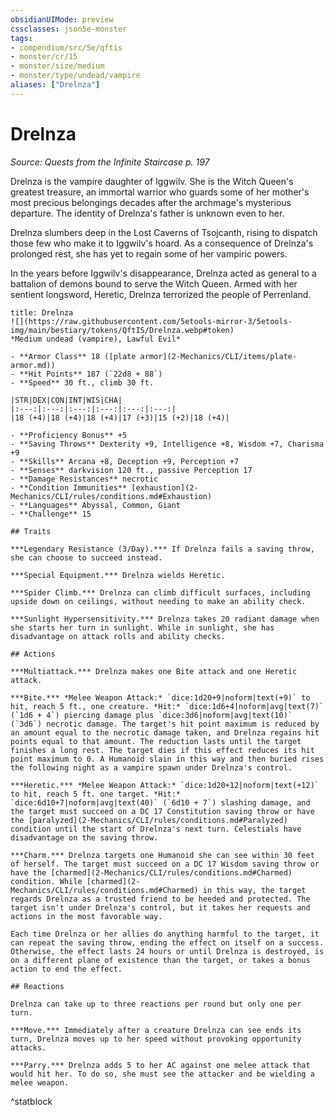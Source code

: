 ```yaml
---
obsidianUIMode: preview
cssclasses: json5e-monster
tags:
- compendium/src/5e/qftis
- monster/cr/15
- monster/size/medium
- monster/type/undead/vampire
aliases: ["Drelnza"]
---
```

# Drelnza
*Source: Quests from the Infinite Staircase p. 197*  

Drelnza is the vampire daughter of Iggwilv. She is the Witch Queen's greatest treasure, an immortal warrior who guards some of her mother's most precious belongings decades after the archmage's mysterious departure. The identity of Drelnza's father is unknown even to her.

Drelnza slumbers deep in the Lost Caverns of Tsojcanth, rising to dispatch those few who make it to Iggwilv's hoard. As a consequence of Drelnza's prolonged rest, she has yet to regain some of her vampiric powers.

In the years before Iggwilv's disappearance, Drelnza acted as general to a battalion of demons bound to serve the Witch Queen. Armed with her sentient longsword, Heretic, Drelnza terrorized the people of Perrenland.

```ad-statblock
title: Drelnza
![](https://raw.githubusercontent.com/5etools-mirror-3/5etools-img/main/bestiary/tokens/QftIS/Drelnza.webp#token)
*Medium undead (vampire), Lawful Evil*

- **Armor Class** 18 ([plate armor](2-Mechanics/CLI/items/plate-armor.md))
- **Hit Points** 187 (`22d8 + 88`)
- **Speed** 30 ft., climb 30 ft.

|STR|DEX|CON|INT|WIS|CHA|
|:---:|:---:|:---:|:---:|:---:|:---:|
|18 (+4)|18 (+4)|18 (+4)|17 (+3)|15 (+2)|18 (+4)|

- **Proficiency Bonus** +5
- **Saving Throws** Dexterity +9, Intelligence +8, Wisdom +7, Charisma +9
- **Skills** Arcana +8, Deception +9, Perception +7
- **Senses** darkvision 120 ft., passive Perception 17
- **Damage Resistances** necrotic
- **Condition Immunities** [exhaustion](2-Mechanics/CLI/rules/conditions.md#Exhaustion)
- **Languages** Abyssal, Common, Giant
- **Challenge** 15

## Traits

***Legendary Resistance (3/Day).*** If Drelnza fails a saving throw, she can choose to succeed instead.

***Special Equipment.*** Drelnza wields Heretic.

***Spider Climb.*** Drelnza can climb difficult surfaces, including upside down on ceilings, without needing to make an ability check.

***Sunlight Hypersensitivity.*** Drelnza takes 20 radiant damage when she starts her turn in sunlight. While in sunlight, she has disadvantage on attack rolls and ability checks.

## Actions

***Multiattack.*** Drelnza makes one Bite attack and one Heretic attack.

***Bite.*** *Melee Weapon Attack:* `dice:1d20+9|noform|text(+9)` to hit, reach 5 ft., one creature. *Hit:* `dice:1d6+4|noform|avg|text(7)` (`1d6 + 4`) piercing damage plus `dice:3d6|noform|avg|text(10)` (`3d6`) necrotic damage. The target's hit point maximum is reduced by an amount equal to the necrotic damage taken, and Drelnza regains hit points equal to that amount. The reduction lasts until the target finishes a long rest. The target dies if this effect reduces its hit point maximum to 0. A Humanoid slain in this way and then buried rises the following night as a vampire spawn under Drelnza's control.

***Heretic.*** *Melee Weapon Attack:* `dice:1d20+12|noform|text(+12)` to hit, reach 5 ft. one target. *Hit:* `dice:6d10+7|noform|avg|text(40)` (`6d10 + 7`) slashing damage, and the target must succeed on a DC 17 Constitution saving throw or have the [paralyzed](2-Mechanics/CLI/rules/conditions.md#Paralyzed) condition until the start of Drelnza's next turn. Celestials have disadvantage on the saving throw.

***Charm.*** Drelnza targets one Humanoid she can see within 30 feet of herself. The target must succeed on a DC 17 Wisdom saving throw or have the [charmed](2-Mechanics/CLI/rules/conditions.md#Charmed) condition. While [charmed](2-Mechanics/CLI/rules/conditions.md#Charmed) in this way, the target regards Drelnza as a trusted friend to be heeded and protected. The target isn't under Drelnza's control, but it takes her requests and actions in the most favorable way.

Each time Drelnza or her allies do anything harmful to the target, it can repeat the saving throw, ending the effect on itself on a success. Otherwise, the effect lasts 24 hours or until Drelnza is destroyed, is on a different plane of existence than the target, or takes a bonus action to end the effect.

## Reactions

Drelnza can take up to three reactions per round but only one per turn.

***Move.*** Immediately after a creature Drelnza can see ends its turn, Drelnza moves up to her speed without provoking opportunity attacks.

***Parry.*** Drelnza adds 5 to her AC against one melee attack that would hit her. To do so, she must see the attacker and be wielding a melee weapon.
```
^statblock